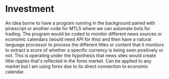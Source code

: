 # Investment
An idea borne to have a program running in the background paired with pinescript or another code for MTL5 where we can automate bots for trading. The program would be coded to monitor different news sources or economic calendars (would need API for this) and then have a natural language processor to process the different titles or content that it monitors to extract a score of whether a specific currency is being seen positively or not. This is operating under the hypothesis that news sites would create little ripples that's reflected in the forex market. Can be applied to any market but I am using forex due to its direct connection to economic calendar.
